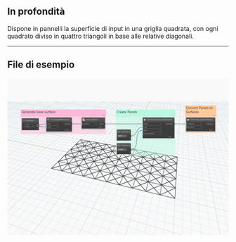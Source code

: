 ## In profondità
Dispone in pannelli la superficie di input in una griglia quadrata, con ogni quadrato diviso in quattro triangoli in base alle relative diagonali.
___
## File di esempio

![ByCrossSplitSquares](./Autodesk.DesignScript.Geometry.PanelSurface.ByCrossSplitSquares_img.jpg)
